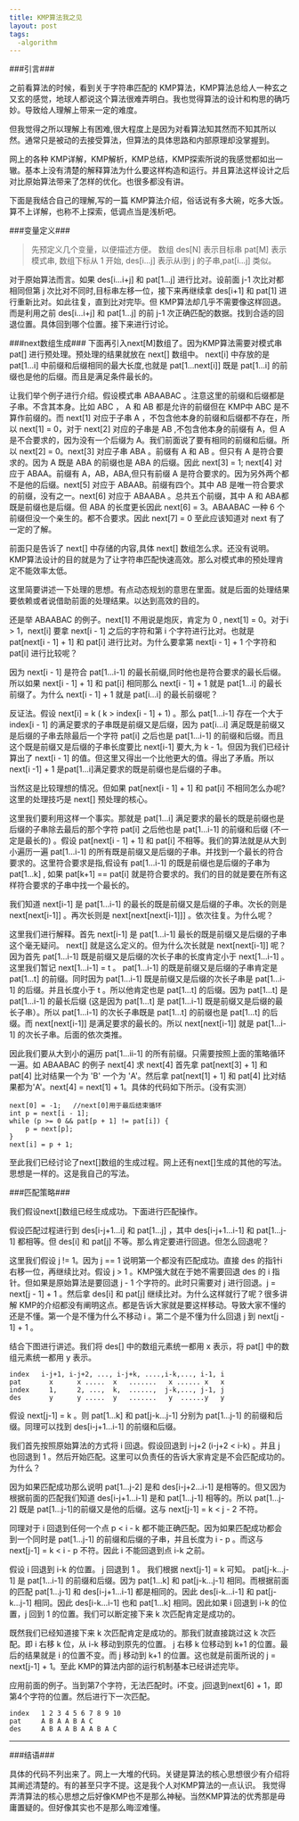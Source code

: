 ```yaml
---
title: KMP算法我之见
layout: post
tags:
  -algorithm
---
```



###引言###

之前看算法的时候，看到关于字符串匹配的 KMP算法，KMP算法总给人一种玄之又玄的感觉，地球人都说这个算法很难弄明白。我也觉得算法的设计和构思的确巧妙。导致给人理解上带来一定的难度。

但我觉得之所以理解上有困难,很大程度上是因为对看算法知其然而不知其所以然。通常只是被动的去接受算法，但算法的具体思路和内部原理却没掌握到。

网上的各种 KMP详解，KMP解析，KMP总结，KMP探索所说的我感觉都如出一辙。基本上没有清楚的解释算法为什么要这样构造和运行。并且算法这样设计之后对比原始算法带来了怎样的优化。也很多都没有讲。

下面是我结合自己的理解,写的一篇 KMP算法介绍，俗话说有多大碗，吃多大饭。算不上详解，也称不上探索，低调点当是浅析吧。


###变量定义###

>先预定义几个变量，以便描述方便。 数组 des[N] 表示目标串 pat[M] 表示模式串, 数组下标从 1 开始, des[i...j] 表示从i到 j 的子串,pat[i...j] 类似。

对于原始算法而言。如果 des[i...i+j] 和 pat[1...j] 进行比对。设前面 j-1 次比对都相同但第 j 次比对不同时,目标串左移一位，接下来再继续拿 des[i+1] 和 pat[1] 进行重新比对。如此往复，直到比对完毕。但 KMP算法却几乎不需要像这样回退。而是利用之前 des[i...i+j] 和 pat[1...j] 的前 j-1 次正确匹配的数据。找到合适的回退位置。具体回到哪个位置。接下来进行讨论。


###next数组生成###
下面再引入next[M]数组了。因为KMP算法需要对模式串 pat[] 进行预处理。预处理的结果就放在 next[] 数组中。 next[i] 中存放的是 pat[1...i] 中前缀和后缀相同的最大长度,也就是 pat[1...next[i]] 既是 pat[1...i] 的前缀也是他的后缀。而且是满足条件最长的。

让我们举个例子进行介绍。假设模式串 ABAABAC 。注意这里的前缀和后缀都是子串。不含其本身。比如 ABC ， A 和 AB 都是允许的前缀但在 KMP中 ABC 是不算作前缀的。而 next[1] 对应于子串 A ，不包含他本身的前缀和后缀都不存在，所以 next[1] = 0，对于 next[2] 对应的子串是 AB ,不包含他本身的前缀有 A，但 A是不合要求的，因为没有一个后缀为 A。我们前面说了要有相同的前缀和后缀。所以 next[2] = 0。next[3] 对应子串 ABA 。前缀有 A 和 AB 。但只有 A 是符合要求的。因为 A 既是 ABA 的前缀也是 ABA 的后缀。因此 next[3] = 1; next[4] 对应于 ABAA。前缀有 A，AB，ABA,但只有前缀 A 是符合要求的。因为另外两个都不是他的后缀。next[5] 对应于 ABAAB。前缀有四个。其中 AB 是唯一符合要求的前缀，没有之一。next[6] 对应于 ABAABA 。总共五个前缀，其中 A 和 ABA都既是前缀也是后缀。但 ABA 的长度更长因此 next[6] = 3。ABAABAC 一种 6 个前缀但没一个亲生的。都不合要求。因此 next[7] = 0 至此应该知道对 next 有了一定的了解。

前面只是告诉了 next[] 中存储的内容,具体 next[] 数组怎么求。还没有说明。 KMP算法设计的目的就是为了让字符串匹配快速高效。那么对模式串的预处理肯定不能效率太低。

这里简要讲述一下处理的思想。有点动态规划的意思在里面。就是后面的处理结果要依赖或者说借助前面的处理结果。以达到高效的目的。

还是举 ABAABAC 的例子。next[1] 不用说是炮灰，肯定为 0 , next[1] = 0。对于i > 1，next[i] 要拿 next[i - 1] 之后的字符和第 i 个字符进行比对。也就是 pat[next[i - 1] + 1] 和 pat[i] 进行比对。为什么要拿第 next[i - 1] + 1 个字符和 pat[i] 进行比较呢？

因为 next[i - 1] 是符合 pat[1...i-1] 的最长前缀,同时他也是符合要求的最长后缀。所以如果 next[i - 1] + 1] 和 pat[i] 相同那么 next[i - 1] + 1 就是 pat[1...i] 的最长前缀了。为什么 next[i - 1] + 1 就是 pat[i...i] 的最长前缀呢？

反证法。假设 next[i] = k ( k > index[i - 1] + 1) 。那么 pat[1...i-1] 存在一个大于 index[i - 1] 的满足要求的子串既是前缀又是后缀，因为 pat[i...i] 满足既是前缀又是后缀的子串去除最后一个字符 pat[i] 之后也是 pat[1...i-1] 的前缀和后缀。而且这个既是前缀又是后缀的子串长度要比 next[i-1] 要大,为 k - 1。但因为我们已经计算出了 next[i - 1] 的值。但这里又得出一个比他更大的值。得出了矛盾。所以 next[i -1] + 1 是pat[1...i]满足要求的既是前缀也是后缀的子串。

当然这是比较理想的情况。但如果 pat[next[i - 1] + 1] 和 pat[i] 不相同怎么办呢? 这里的处理技巧是 next[] 预处理的核心。

这里我们要利用这样一个事实。那就是 pat[1...i] 满足要求的最长的既是前缀也是后缀的子串除去最后的那个字符 pat[i] 之后他也是 pat[1...i-1] 的前缀和后缀 (不一定是最长的) 。假设 pat[next[i - 1] + 1] 和 pat[i] 不相等。我们的算法就是从大到小遍历一遍 pat[1...i-1] 的所有既是前缀又是后缀的子串。并找到一个最长的符合要求的。这里符合要求是指,假设有 pat[1...i-1] 的既是前缀也是后缀的子串为 pat[1...k] , 如果 pat[k+1] == pat[i] 就是符合要求的。我们的目的就是要在所有这样符合要求的子串中找一个最长的。

我们知道 next[i-1] 是 pat[1...i-1] 的最长的既是前缀又是后缀的子串。次长的则是 next[next[i-1]] 。再次长则是 next[next[next[i-1]]] 。依次往复。为什么呢？

这里我们进行解释。首先 next[i-1] 是 pat[1...i-1] 最长的既是前缀又是后缀的子串这个毫无疑问。 next[] 就是这么定义的。但为什么次长就是 next[next[i-1]] 呢？因为首先 pat[1...i-1] 既是前缀又是后缀的次长子串的长度肯定小于 next[1...i-1] 。这里我们暂记 next[1...i-1] = t 。 pat[1...i-1] 的既是前缀又是后缀的子串肯定是 pat[1...t] 的前缀。同时因为 pat[1...i-1] 既是前缀又是后缀的次长子串是 pat[1...i-1] 的后缀。并且长度小于 t 。所以他肯定也是 pat[1...t] 的后缀。因为 pat[1...t] 是 pat[1...i-1] 的最长后缀 (这是因为 pat[1...t] 是 pat[1...i-1] 既是前缀又是后缀的最长子串）。所以 pat[1...i-1] 的次长子串既是 pat[1...t] 的前缀也是 pat[1...t] 的后缀。而 next[next[i-1]] 是满足要求的最长的。所以 next[next[i-1]] 就是 pat[1...i-1] 的次长子串。后面的依次类推。

因此我们要从大到小的遍历 pat[1...ii-1] 的所有前缀。只需要按照上面的策略循环一遍。如 ABAABAC 的例子 next[4] 求 next[4] 首先拿 pat[next[3] + 1] 和 pat[4] 比对结果一个为 'B' 一个为 'A'。然后拿 pat[next[1] + 1] 和 pat[4] 比对结果都为'A'。next[4] = next[1] + 1。具体的代码如下所示。(没有实测）

	next[0] = -1;	//next[0]用于最后结束循环
	int p = next[i - 1];
	while (p >= 0 && pat[p + 1] != pat[i]) {
		p = next[p];
	}
	next[i] = p + 1;

至此我们已经讨论了next[]数组的生成过程。网上还有next[]生成的其他的写法。思想是一样的。这是我自己的写法。


###匹配策略###

我们假设next[]数组已经生成成功。下面进行匹配操作。

假设匹配过程进行到 des[i-j+1...i] 和 pat[1...j] ，其中 des[i-j+1...i-1] 和 pat[1...j-1] 都相等。但 des[i] 和 pat[j] 不等。那么肯定要进行回退。但怎么回退呢？

这里我们假设 j != 1。因为 j == 1 说明第一个都没有匹配成功。直接 des 的指针i右移一位，再继续比对。假设 j > 1 。KMP强大就在于她不需要回退 des 的 i 指针。但如果是原始算法是要回退 j - 1 个字符的。此时只需要对 j 进行回退。j = next[j - 1] + 1 。然后拿 des[i] 和 pat[j] 继续比对。为什么这样就行了呢？很多讲解 KMP的介绍都没有阐明这点。都是告诉大家就是要这样移动。导致大家不懂的还是不懂。第一个是不懂为什么不移动 i 。第二个是不懂为什么回退 j 到 next[j - 1] + 1 。

结合下图进行讲述。我们将 des[] 中的数组元素统一都用 x 表示，将 pat[] 中的数组元素统一都用 y 表示。

	index	i-j+1, i-j+2, ..., i-j+k, ....,i-k,..., i-1, i
	pat		  x      x .....  x   .......   x ...... x   x
	index	  1,     2, ...,  k,  ......,  j-k,..., j-1, j
	des		  y      y .....  y   .......   y  ......y   y

假设 next[j-1] = k 。则 pat[1...k] 和 pat[j-k...j-1] 分别为 pat[1...j-1] 的前缀和后缀。同理可以找到 des[i-j+1...i-1] 的前缀和后缀。

我们首先按照原始算法的方式将 i 回退。假设回退到 i-j+2 (i-j+2 < i-k) 。并且 j 也回退到 1 。然后开始匹配。这里可以负责任的告诉大家肯定是不会匹配成功的。为什么？

因为如果匹配成功那么说明 pat[1...j-2] 是和 des[i-j+2...i-1] 是相等的。但又因为根据前面的匹配我们知道 des[i-j+1...i-1] 是和 pat[1...j-1] 相等的。所以 pat[1...j-2] 既是 pat[1...j-1]的前缀又是他的后缀。这与 next[j-1] = k < j - 2 不符。

同理对于 i 回退到任何一个点 p < i - k 都不能正确匹配。因为如果匹配成功都会到一个同时是 pat[1...j-1] 的前缀和后缀的子串，并且长度为 i - p 。而这与 next[j-1] = k < i - p 不符。因此 i 不能回退到点 i-k 之前。

假设 i 回退到 i-k 的位置。 j 回退到 1 。 我们根据 next[j-1] = k 可知。 pat[j-k...j-1] 是 pat[1...i-1] 的前缀和后缀。因为 pat[1...k] 和 pat[j-k...j-1] 相同。而根据前面的匹配 pat[1...j-1] 和 des[i-j+1...i-1] 都是相同的。因此 des[i-k...i-1] 和 pat[j-k...j-1] 相同。因此 des[i-k...i-1] 也和 pat[1...k] 相同。因此如果 i 回退到 i-k 的位置，j 回到 1 的位置。我们可以断定接下来 k 次匹配肯定是成功的。

既然我们已经知道接下来 k 次匹配肯定是成功的。那我们就直接跳过这 k 次匹配。即 i 右移 k 位，从 i-k 移动到原先的位置。 j 右移 k 位移动到 k+1 的位置。最后的结果就是 i 的位置不变。而 j 移动到 k+1 的位置。这也就是前面所说的 j = next[j-1] + 1。至此 KMP的算法内部的运行机制基本已经讲述完毕。


应用前面的例子。当到第7个字符，无法匹配时。i不变。j回退到next[6] + 1，即第4个字符的位置。然后进行下一次匹配。

	index	1 2 3 4 5 6 7 8 9 10
	pat		A B A A B A C
	des		A B A A B A A B A C


-----------------


###结语###

 具体的代码不列出来了。网上一大堆的代码。关键是算法的核心思想很少有介绍将其阐述清楚的。有的甚至只字不提。这是我个人对KMP算法的一点认识。 我觉得弄清算法的核心思想之后好像KMP也不是那么神秘。当然KMP算法的优秀那是毋庸置疑的。但好像其实也不是那么晦涩难懂。
